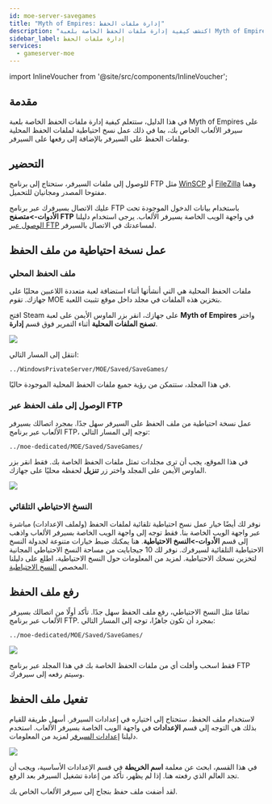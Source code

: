 ```yaml
---
id: moe-server-savegames
title: "Myth of Empires: إدارة ملفات الحفظ"
description: "اكتشف كيفية إدارة ملفات الحفظ الخاصة بلعبة Myth of Empires بأمان وعمل نسخ احتياطية لضمان استمرارية اللعب بسلاسة → تعلّم المزيد الآن"
sidebar_label: إدارة ملفات الحفظ
services:
  - gameserver-moe
---
```


import InlineVoucher from '@site/src/components/InlineVoucher';

## مقدمة

في هذا الدليل، ستتعلم كيفية إدارة ملفات الحفظ الخاصة بلعبة Myth of Empires على سيرفر الألعاب الخاص بك، بما في ذلك عمل نسخ احتياطية لملفات الحفظ المحلية وملفات الحفظ على السيرفر بالإضافة إلى رفعها على السيرفر.

<InlineVoucher />

## التحضير

للوصول إلى ملفات السيرفر، ستحتاج إلى برنامج FTP مثل [WinSCP](https://winscp.net/eng/index.php) أو [FileZilla](https://filezilla-project.org/) وهما مفتوحا المصدر ومجانيان للتحميل.

عليك الاتصال بسيرفرك عبر برنامج FTP باستخدام بيانات الدخول الموجودة تحت **الأدوات->متصفح FTP** في واجهة الويب الخاصة بسيرفر الألعاب. يرجى استخدام دليلنا [الوصول عبر FTP](gameserver-ftpaccess.md) لمساعدتك في الاتصال بالسيرفر.

## عمل نسخة احتياطية من ملف الحفظ

### ملف الحفظ المحلي

ملفات الحفظ المحلية هي التي أنشأتها أثناء استضافة لعبة متعددة اللاعبين محليًا على جهازك. تقوم MOE بتخزين هذه الملفات في مجلد داخل موقع تثبيت اللعبة.

افتح Steam على جهازك، انقر بزر الماوس الأيمن على لعبة **Myth of Empires** واختر **تصفح الملفات المحلية** أثناء التمرير فوق قسم **إدارة**.

![](https://screensaver01.zap-hosting.com/index.php/s/Cmj325wLSWgNGif/preview)

انتقل إلى المسار التالي:
```
../WindowsPrivateServer/MOE/Saved/SaveGames/
```

في هذا المجلد، ستتمكن من رؤية جميع ملفات الحفظ المحلية الموجودة حاليًا.

### الوصول إلى ملف الحفظ عبر FTP

عمل نسخة احتياطية من ملف الحفظ على السيرفر سهل جدًا. بمجرد اتصالك بسيرفر الألعاب عبر برنامج FTP، توجه إلى المسار التالي:
```
../moe-dedicated/MOE/Saved/SaveGames/
```

في هذا الموقع، يجب أن ترى مجلدات تمثل ملفات الحفظ الخاصة بك. فقط انقر بزر الماوس الأيمن على المجلد واختر زر **تنزيل** لحفظه محليًا على جهازك.

![](https://screensaver01.zap-hosting.com/index.php/s/3yN723tY8eiBb2w/preview)

### النسخ الاحتياطي التلقائي

نوفر لك أيضًا خيار عمل نسخ احتياطية تلقائية لملفات الحفظ (ولملف الإعدادات) مباشرة عبر واجهة الويب الخاصة بنا. فقط توجه إلى واجهة الويب الخاصة بسيرفر الألعاب واذهب إلى قسم **الأدوات->النسخ الاحتياطية**. هنا يمكنك ضبط خيارات متنوعة لجدولة النسخ الاحتياطية التلقائية لسيرفرك. نوفر لك 10 جيجابايت من مساحة النسخ الاحتياطي المجانية لتخزين نسخك الاحتياطية. لمزيد من المعلومات حول النسخ الاحتياطية، اطلع على دليلنا المخصص [النسخ الاحتياطية](gameserver-backups.md).

## رفع ملف الحفظ

تمامًا مثل النسخ الاحتياطي، رفع ملف الحفظ سهل جدًا. تأكد أولًا من اتصالك بسيرفر الألعاب عبر برنامج FTP. بمجرد أن تكون جاهزًا، توجه إلى المسار التالي:
```
../moe-dedicated/MOE/Saved/SaveGames/
```

![](https://screensaver01.zap-hosting.com/index.php/s/KLD26KTYZYpfoqP/preview)

فقط اسحب وأفلت أي من ملفات الحفظ الخاصة بك في هذا المجلد عبر برنامج FTP وسيتم رفعه إلى سيرفرك.

## تفعيل ملف الحفظ

لاستخدام ملف الحفظ، ستحتاج إلى اختياره في إعدادات السيرفر. أسهل طريقة للقيام بذلك هي التوجه إلى قسم **الإعدادات** في واجهة الويب الخاصة بسيرفر الألعاب. استخدم دليلنا [إعدادات السيرفر](moe-configuration.md) لمزيد من المعلومات.

![](https://screensaver01.zap-hosting.com/index.php/s/QDPzFgWRrfB49HB/preview)

في هذا القسم، ابحث عن معلمة **اسم الخريطة** في قسم الإعدادات الأساسية، ويجب أن تجد العالم الذي رفعته هنا. إذا لم يظهر، تأكد من إعادة تشغيل السيرفر بعد الرفع.

لقد أضفت ملف حفظ بنجاح إلى سيرفر الألعاب الخاص بك.

<InlineVoucher />